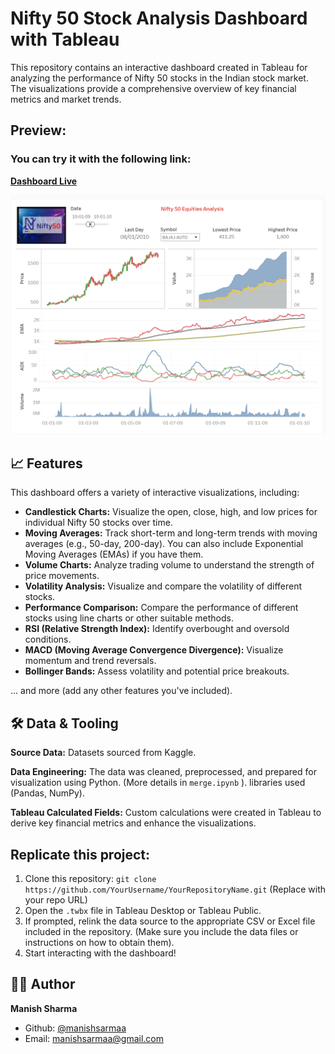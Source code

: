 # Nifty 50 Stock Analysis Dashboard with Tableau

This repository contains an interactive dashboard created in Tableau for analyzing the performance of Nifty 50 stocks in the Indian stock market.  The visualizations provide a comprehensive overview of key financial metrics and market trends.

## Preview:

### You can try it with the following link:
**[Dashboard Live](https://public.tableau.com/views/Dashboard_17385920524510/Dashboard?:language=en-GB&:sid=&:redirect=auth&:display_count=n&:origin=viz_share_link)** 

![Dashboard Preview](Dashborad.png) 

## 📈 Features

This dashboard offers a variety of interactive visualizations, including:

* **Candlestick Charts:** Visualize the open, close, high, and low prices for individual Nifty 50 stocks over time.
* **Moving Averages:** Track short-term and long-term trends with moving averages (e.g., 50-day, 200-day).  You can also include Exponential Moving Averages (EMAs) if you have them.
* **Volume Charts:** Analyze trading volume to understand the strength of price movements.
* **Volatility Analysis:**  Visualize and compare the volatility of different stocks.
* **Performance Comparison:** Compare the performance of different stocks using line charts or other suitable methods.
* **RSI (Relative Strength Index):** Identify overbought and oversold conditions.
* **MACD (Moving Average Convergence Divergence):**  Visualize momentum and trend reversals.
* **Bollinger Bands:**  Assess volatility and potential price breakouts.

... and more (add any other features you've included).

## 🛠 Data & Tooling

**Source Data:** Datasets sourced from Kaggle. 

**Data Engineering:** The data was cleaned, preprocessed, and prepared for visualization using Python. (More details in `merge.ipynb` ).  libraries used (Pandas, NumPy).

**Tableau Calculated Fields:** Custom calculations were created in Tableau to derive key financial metrics and enhance the visualizations.

## Replicate this project:

1. Clone this repository: `git clone https://github.com/YourUsername/YourRepositoryName.git` (Replace with your repo URL)
2. Open the `.twbx` file in Tableau Desktop or Tableau Public.
3. If prompted, relink the data source to the appropriate CSV or Excel file included in the repository.  (Make sure you include the data files or instructions on how to obtain them).
4. Start interacting with the dashboard!

## 👩‍💻 Author

**Manish Sharma**
- Github: [@manishsarmaa](https://github.com/manishsarmaa)
- Email: manishsarmaa@gmail.com
